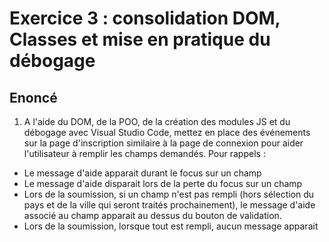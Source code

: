 # Exercice 3 : consolidation DOM, Classes et mise en pratique du débogage

## Enoncé

1. A l'aide du DOM, de la POO, de la création des modules JS et du débogage avec Visual Studio Code, mettez en place des événements sur la page d'inscription similaire à la page de connexion pour aider l'utilisateur à remplir les champs demandés.
Pour rappels :
- Le message d'aide apparait durant le focus sur un champ
- Le message d'aide disparait lors de la perte du focus sur un champ
- Lors de la soumission, si un champ n'est pas rempli (hors sélection du pays et de la ville qui seront traités prochainement), le message d'aide associé au champ apparait au dessus du bouton de validation.
- Lors de la soumission, lorsque tout est rempli, aucun message apparait

